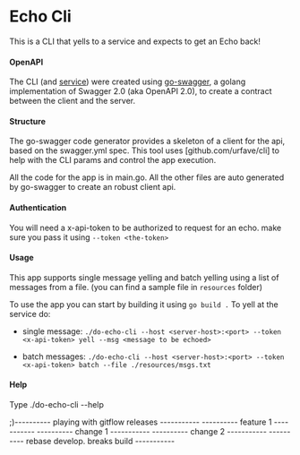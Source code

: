 # Echo Cli

This is a CLI that yells to a service and expects to get an Echo back!

#### OpenAPI
The CLI (and [service](https://github.com/pupimvictor/do-echo-srv)) were created using [go-swagger](https://github.com/go-swagger/go-swagger/), a golang implementation of Swagger 2.0 (aka OpenAPI 2.0), to create a contract between the client and the server.

#### Structure
The go-swagger code generator provides a skeleton of a client for the api, based on the swagger.yml spec. This tool uses [github.com/urfave/cli] to help with the CLI params and control the app execution.

All the code for the app is in main.go. All the other files are auto generated by go-swagger to create an robust client api.

#### Authentication
You will need a x-api-token to be authorized to request for an echo. make sure you pass it using `--token <the-token>`

#### Usage
This app supports single message yelling and batch yelling using a list of messages from a file. (you can find a sample file in `resources` folder)

To use the app you can start by building it using `go build .`
To yell at the service do:
 - single message: `./do-echo-cli --host <server-host>:<port> --token <x-api-token> yell --msg <message to be echoed>`

 - batch messages: `./do-echo-cli --host <server-host>:<port> --token <x-api-token> batch --file ./resources/msgs.txt`

#### Help
Type ./do-echo-cli --help



 ;)---------- playing with gitflow releases -----------
---------- feature 1 -----------
---------- change 1 -----------
---------- change 2 -----------
---------- rebase develop. breaks build -----------
